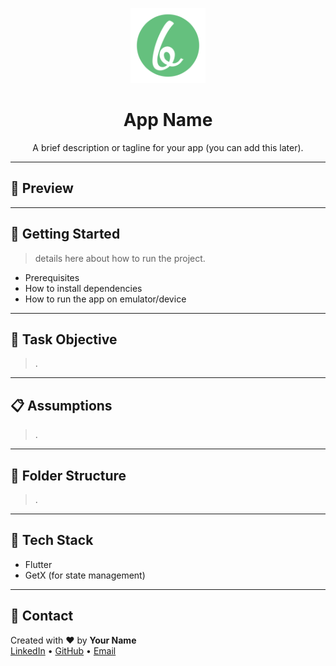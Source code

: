 <p align="center">
  <img src="assets/images/app_icon.png" alt="App Logo" width="120"/>
</p>

<h1 align="center">App Name</h1>

<p align="center">
  A brief description or tagline for your app (you can add this later).
</p>

---

## 📱 Preview

<!-- Add screenshots or GIFs here later -->

---

## 🚀 Getting Started

> details here about how to run the project.

- Prerequisites
- How to install dependencies
- How to run the app on emulator/device

---

## 🎯 Task Objective

> .

---

## 📋 Assumptions

> .

---

## 📂 Folder Structure

> .

---

## 🔧 Tech Stack

- Flutter
- GetX (for state management)

---

## 🤝 Contact

Created with ❤️ by **Your Name**  
[LinkedIn](https://www.linkedin.com/in/ruchi-s-211436223/) • [GitHub](https://github.com/sharmaruchi30) • [Email](mailto:sharma101ruchi@email.com)


